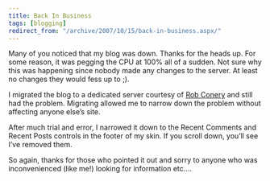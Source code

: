 ```yaml
---
title: Back In Business
tags: [blogging]
redirect_from: "/archive/2007/10/15/back-in-business.aspx/"
---
```


Many of you noticed that my blog was down. Thanks for the heads up. For
some reason, it was pegging the CPU at 100% all of a sudden. Not sure
why this was happening since nobody made any changes to the server. At
least no changes they would fess up to ;).

I migrated the blog to a dedicated server courtesy of [Rob
Conery](http://blog.wekeroad.com/ "Rob Conery's Blog") and still had the
problem. Migrating allowed me to narrow down the problem without
affecting anyone else’s site.

After much trial and error, I narrowed it down to the Recent Comments
and Recent Posts controls in the footer of my skin. If you scroll down,
you’ll see I’ve removed them.

So again, thanks for those who pointed it out and sorry to anyone who
was inconvenienced (like me!) looking for information etc....

